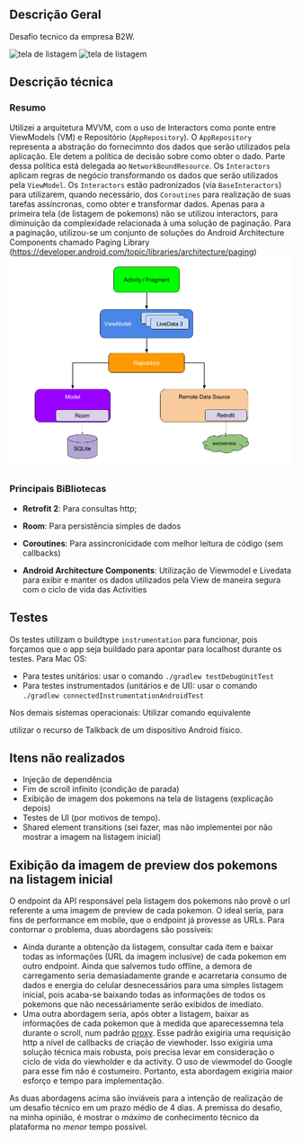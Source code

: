 ## Descrição Geral

Desafio tecnico da empresa B2W.

![tela de listagem](captures/Screenshot_1595579604.png)     ![tela de listagem](captures/Screenshot_1595580050.png)

## Descrição técnica

### Resumo
Utilizei a arquitetura MVVM, com o uso de Interactors como ponte entre ViewModels (VM) e Repositório (`AppRepository`).
O `AppRepository` representa a abstração do fornecimnto dos dados que serão utilizados pela aplicação. Ele detem a política de decisão sobre como obter o dado. Parte dessa política está delegada ao `NetworkBoundResource`.
Os `Interactors` aplicam regras de negócio transformando os dados que serão utilizados pela `ViewModel`. Os `Interactors` estão padronizados (via `BaseInteractors`) para utilizarem, quando necessário, dos `Coroutines` para realização de suas tarefas assíncronas, como obter e transformar dados.
Apenas para a primeira tela (de listagem de pokemons) não se utilizou interactors, para diminuição da complexidade relacionada à uma solução de paginação.
Para a paginação, utilizou-se um conjunto de soluções do Android Architecture Components chamado Paging Library (https://developer.android.com/topic/libraries/architecture/paging)
![tela de listagem](captures/android_arch.png)


### Principais BiBliotecas

- **Retrofit 2**: Para consultas http;

- **Room**: Para persistência simples de dados

- **Coroutines**: Para assincronicidade com melhor leitura de código (sem callbacks)

- **Android Architecture Components**: Utilização de Viewmodel e Livedata
  para exibir e manter os dados utilizados pela View de maneira segura
  com o ciclo de vida das Activities


## Testes

Os testes utilizam o buildtype ```instrumentation``` para funcionar, pois forçamos que o app seja buildado para apontar para localhost durante os testes.
Para Mac OS:
- Para testes unitários: usar o comando ```./gradlew testDebugUnitTest```
- Para testes instrumentados (unitários e de UI): usar o comando ``` ./gradlew connectedInstrumentationAndroidTest```

Nos demais sistemas operacionais: Utilizar comando equivalente

 utilizar o recurso de Talkback de um dispositivo Android físico.

## Itens não realizados

- Injeção de dependência
- Fim de scroll infinito (condição de parada) 
- Exibição de imagem dos pokemons na tela de listagens (explicação depois)
- Testes de UI (por motivos de tempo).
- Shared element transitions (sei fazer, mas não implementei por não mostrar a imagem na listagem inicial)

## Exibição da imagem de preview dos pokemons na listagem inicial

O endpoint da API responsável pela listagem dos pokemons não provê o url referente a uma imagem de preview de cada pokemon. O ideal seria, para fins de performance em mobile, que o endpoint já provesse as URLs.
Para contornar o problema, duas abordagens são possíveis:

- Ainda durante a obtenção da listagem, consultar cada item e baixar todas as informações (URL da imagem inclusive) de cada pokemon em outro endpoint. Ainda que salvemos tudo offline, a demora de carregamento seria demasiadamente grande e acarretaria consumo de dados e energia do celular desnecessários para uma simples listagem inicial, pois acaba-se baixando todas as informações de todos os pokemons que não necessáriamente serão exibidos de imediato.
- Uma outra abordagem seria, após obter a listagem, baixar as informações de cada pokemon que à medida que aparecessemna tela durante o scroll, num padrão [proxy](https://pt.wikipedia.org/wiki/Proxy_(padr%C3%B5es_de_projeto)#:~:text=O%20Padr%C3%A3o%20de%20Projeto%20Proxy,acesso%20distribu%C3%ADdo%2C%20controlado%20ou%20inteligente.). Esse padrão exigiria uma requisição http a nível de callbacks de criação de viewhoder. Isso exigiria uma solução técnica mais robusta, pois precisa levar em consideração o ciclo de vida do viewholder e da activity. O uso de viewmodel do Google para esse fim não é costumeiro. Portanto, esta abordagem exigiria maior esforço e tempo para implementação.

As duas abordagens acima são inviáveis para a intenção de realização de um desafio técnico em um prazo médio de 4 dias. A premissa do desafio, na minha opinião, é mostrar o _máximo_ de conhecimento técnico da plataforma no _menor_ tempo possível.

 